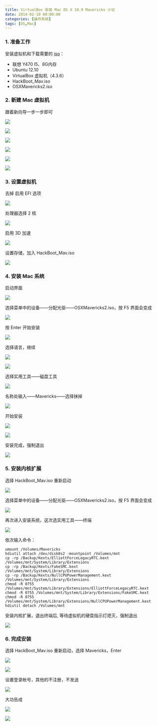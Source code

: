 ```yaml
---
title: VirtualBox 安装 Mac OS X 10.9 Mavericks 小记
date: 2014-02-10 00:00:00
categories: [操作系统]
tags: [OS,Mac]
---
```


### 1. 准备工作

安装虚拟机和下载需要的 [iso](http://pan.baidu.com/s/1hqebqYw)：

* 联想 Y470 I5、8G内存
* Ubuntu 12.10
* VirtualBox 虚拟机（4.3.6）
* HackBoot_Mav.iso
* OSXMavericks2.iso

### 2. 新建 Mac 虚拟机

跟着新向导一步一步即可

![](/2014/02/10/images/1.png)

![](/2014/02/10/images/2.png)

![](/2014/02/10/images/3.png)

![](/2014/02/10/images/4.png)

![](/2014/02/10/images/5.png)

![](/2014/02/10/images/6.png)

### 3. 设置虚拟机

去掉 启用 EFI 选项

![](/2014/02/10/images/7.png)

处理器选择 2 核

![](/2014/02/10/images/8.png)

启用 3D 加速

![](/2014/02/10/images/9.png)

设置存储，加入 HackBoot_Mav.iso

![](/2014/02/10/images/10.png)

### 4. 安装 Mac 系统

启动界面

![](/2014/02/10/images/11.png)

选择菜单中的设备——分配光驱——OSXMavericks2.iso，按 F5 界面会变成

![](/2014/02/10/images/12.png)

按 Enter 开始安装

![](/2014/02/10/images/13.png)

选择语言，继续

![](/2014/02/10/images/14.png)

![](/2014/02/10/images/15.png)

选择实用工具——磁盘工具

![](/2014/02/10/images/16.png)

名称处输入——Mavericks——选择抹掉

![](/2014/02/10/images/17.png)

开始安装

![](/2014/02/10/images/18.png)

![](/2014/02/10/images/19.png)

安装完成，强制退出

![](/2014/02/10/images/20.png)

### 5. 安装内核扩展

选择 HackBoot_Mav.iso 重新启动

![](/2014/02/10/images/21.png)

选择菜单中的设备——分配光驱——OSXMavericks2.iso，按 F5 界面会变成

![](/2014/02/10/images/22.png)

再次进入安装系统，这次选实用工具——终端

![](/2014/02/10/images/23.png)

依次输入命令：
```
umount /Volumes/Mavericks
hdiutil attach /dev/disk0s2 -mountpoint /Volumes/mnt
cp -rp /Backup/Kexts/ElliottForceLegacyRTC.kext /Volumes/mnt/System/Library/Extensions
cp -rp /Backup/Kexts/FakeSMC.kext /Volumes/mnt/System/Library/Extensions
cp -rp /Backup/Kexts/NullCPUPowerManagement.kext /Volumes/mnt/System/Library/Extensions
chmod -R 0755 /Volumes/mnt/System/Library/Extensions/ElliottForceLegacyRTC.kext
chmod -R 0755 /Volumes/mnt/System/Library/Extensions/FakeSMC.kext
chmod -R 0755 /Volumes/mnt/System/Library/Extensions/NullCPUPowerManagement.kext
hdiutil detach /Volumes/mnt
```

安装内核扩展，退出终端后, 等待虚拟机的硬盘指示灯熄灭，强制退出

![](/2014/02/10/images/24.png)

### 6. 完成安装

选择 HackBoot_Mav.iso 重新启动，选择 Mavericks，Enter

![](/2014/02/10/images/25.png)

![](/2014/02/10/images/26.png)

设置登录帐号，其他的不注册，不发送

![](/2014/02/10/images/27.png)

大功告成

![](/2014/02/10/images/28.png)

![](/2014/02/10/images/29.png)
